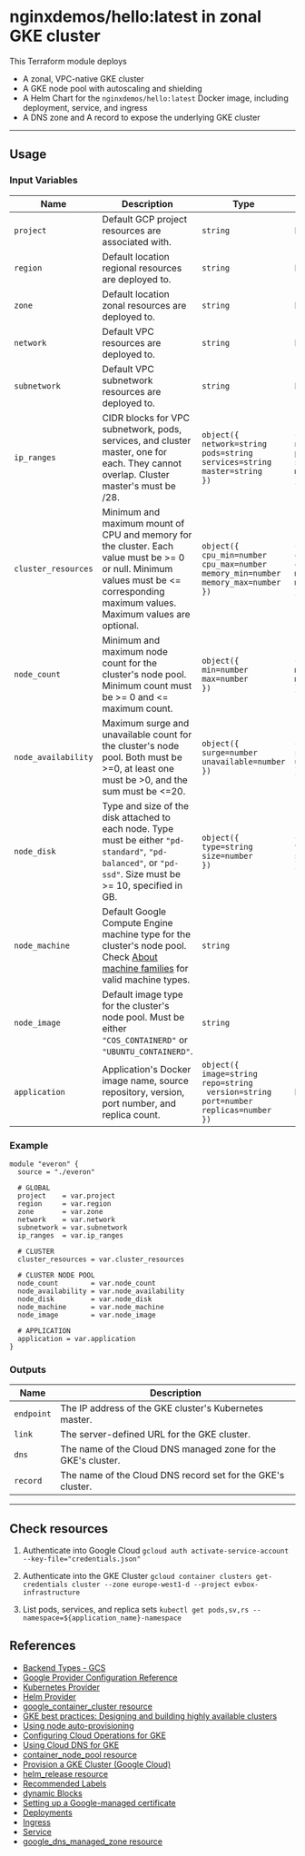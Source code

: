 # nginxdemos/hello:latest in zonal GKE cluster
This Terraform module deploys
- A zonal, VPC-native GKE cluster
- A GKE node pool with autoscaling and shielding
- A Helm Chart for the `nginxdemos/hello:latest` Docker image, including deployment, service, and ingress
- A DNS zone and A record to expose the underlying GKE cluster

---

## Usage
### Input Variables
| Name | Description | Type | Default | Required |
|------|-------------|------|---------|----------|
| `project` | Default GCP project resources are associated with. | `string` | N/A | <span style="color: red">Required</span> |
| `region` | Default location regional resources are deployed to. | `string` | N/A | <span style="color: red">Required</span> |
| `zone` | Default location zonal resources are deployed to. | `string` | N/A/ | <span style="color: red">Required</span> |
| `network` | Default VPC resources are deployed to. | `string` | N/A | <span style="color: red">Required</span> |
| `subnetwork` | Default VPC subnetwork resources are deployed to. | `string` | N/A | <span style="color: red">Required</span> |
| `ip_ranges` | CIDR blocks for VPC subnetwork, pods, services, and cluster master, one for each. They cannot overlap. Cluster master's must be /28. | `object({`<br />`network=string`<br />`pods=string`<br />`services=string`<br />`master=string`<br />`})` | `{`<br />`network='10.10.0.0/16'`<br />`pods='10.30.0.0/16'`<br />`services='10.50.0.0/16'`<br />`master='10.70.0.0/28'`<br />`}` | <span style="color: green">Optional</span> |
| `cluster_resources` | Minimum and maximum mount of CPU and memory for the cluster. Each value must be >= 0 or null. Minimum values must be <= corresponding maximum values. Maximum values are optional. | `object({`<br />`cpu_min=number`<br />`cpu_max=number`<br />`memory_min=number`<br />`memory_max=number`<br />`})` | `{` <br />`cpu_min=50`<br />`cpu_max=100`<br />`memory_min=250`<br />`memory_max=500`<br />`}` | <span style="color: green">Optional</span> |
| `node_count` | Minimum and maximum node count for the cluster's node pool. Minimum count must be >= 0 and <= maximum count. | `object({`<br />`min=number`<br />`max=number`<br />`})` | `{`<br />`min=3`<br />`max=4`<br />`}` | <span style="color: green">Optional</span> |
| `node_availability` | Maximum surge and unavailable count for the cluster's node pool. Both must be >=0, at least one must be >0, and the sum must be <=20. | `object({`<br />`surge=number`<br />`unavailable=number`<br />`})` | `{`<br />`surge=3`<br />`unavailable=1`<br />`}` | <span style="color: green">Optional</span> |
| `node_disk` | Type and size of the disk attached to each node. Type must be either `"pd-standard"`, `"pd-balanced"`, or `"pd-ssd"`. Size must be >= 10, specified in GB. | `object({`<br />`type=string`<br />`size=number`<br />`})` | `{`<br />`type="pd-standard"`<br />`size=500`<br />`}` | <span style="color: green">Optional</span> |
| `node_machine` | Default Google Compute Engine machine type for the cluster's node pool. Check [About machine families](https://cloud.google.com/compute/docs/machine-types) for valid machine types. | `string` | `"e2-medium"` | <span style="color: green">Optional</span> |
| `node_image` | Default image type for the cluster's node pool. Must be either `"COS_CONTAINERD"` or `"UBUNTU_CONTAINERD"`. | `string` | `"COS_CONTAINERD"` | <span style="color: green">Optional</span> |
| `application` | Application's Docker image name, source repository, version, port number, and replica count. | `object({`<br />`image=string`<br />`repo=string`<br />` version=string`<br />`port=number`<br />`replicas=number`<br />`})` | N/A | <span style="color: red">Required</span> |

### Example
```hlc
module "everon" {
  source = "./everon"

  # GLOBAL
  project    = var.project
  region     = var.region
  zone       = var.zone
  network    = var.network
  subnetwork = var.subnetwork
  ip_ranges  = var.ip_ranges

  # CLUSTER
  cluster_resources = var.cluster_resources

  # CLUSTER NODE POOL
  node_count        = var.node_count
  node_availability = var.node_availability
  node_disk         = var.node_disk
  node_machine      = var.node_machine
  node_image        = var.node_image

  # APPLICATION
  application = var.application
}
```

### Outputs
| Name | Description |
|------|-------------|
| `endpoint` | The IP address of the GKE cluster's Kubernetes master. |
| `link` | The server-defined URL for the GKE cluster. |
| `dns` | The name of the Cloud DNS managed zone for the GKE's cluster. |
| `record` | The name of the Cloud DNS record set for the GKE's cluster. |

---

## Check resources
1. Authenticate into Google Cloud
`gcloud auth activate-service-account --key-file="credentials.json"`

2. Authenticate into the GKE Cluster
`gcloud container clusters get-credentials cluster --zone europe-west1-d --project evbox-infrastructure`

3. List pods, services, and replica sets
`kubectl get pods,sv,rs --namespace=${application_name}-namespace`

## References
- [Backend Types - GCS](https://www.terraform.io/language/settings/backends/gcs)
- [Google Provider Configuration Reference](https://registry.terraform.io/providers/hashicorp/google/latest/docs/guides/provider_reference#configuration-reference)
- [Kubernetes Provider](https://registry.terraform.io/providers/hashicorp/kubernetes/latest/docs)
- [Helm Provider](https://registry.terraform.io/providers/hashicorp/helm/latest/docs)
- [google_container_cluster resource](https://registry.terraform.io/providers/hashicorp/google/latest/docs/resources/container_cluster)
- [GKE best practices: Designing and building highly available clusters](https://cloud.google.com/blog/products/containers-kubernetes/best-practices-for-creating-a-highly-available-gke-cluster)
- [Using node auto-provisioning](https://cloud.google.com/kubernetes-engine/docs/how-to/node-auto-provisioning)
- [Configuring Cloud Operations for GKE](https://cloud.google.com/stackdriver/docs/solutions/gke/installing#controlling_the_collection_of_application_logs)
- [Using Cloud DNS for GKE](https://cloud.google.com/kubernetes-engine/docs/how-to/cloud-dns)
- [container_node_pool resource](https://registry.terraform.io/providers/hashicorp/google/latest/docs/resources/container_node_pool)
- [Provision a GKE Cluster (Google Cloud)](https://learn.hashicorp.com/tutorials/terraform/gke)
- [helm_release resource](https://registry.terraform.io/providers/hashicorp/helm/latest/docs/resources/release)
- [Recommended Labels](https://kubernetes.io/docs/concepts/overview/working-with-objects/common-labels/)
- [dynamic Blocks](https://www.terraform.io/language/expressions/dynamic-blocks)
- [Setting up a Google-managed certificate](https://cloud.google.com/kubernetes-engine/docs/how-to/managed-certs#setting_up_a_google-managed_certificate)
- [Deployments](https://kubernetes.io/docs/concepts/workloads/controllers/deployment/)
- [Ingress](https://kubernetes.io/docs/concepts/services-networking/ingress/)
- [Service](https://kubernetes.io/docs/concepts/services-networking/service/)
- [google_dns_managed_zone resource](https://registry.terraform.io/providers/hashicorp/google/latest/docs/resources/dns_managed_zone)